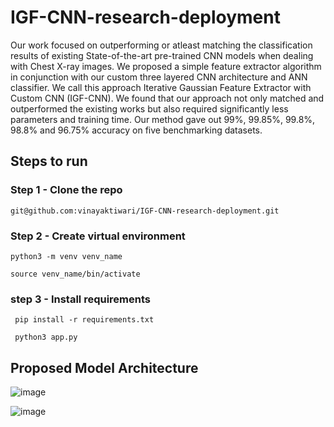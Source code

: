# IGF-CNN-research-deployment
Our work focused on outperforming or atleast matching the classification results of existing State-of-the-art pre-trained CNN models when dealing with Chest X-ray images. We proposed a simple feature extractor algorithm in conjunction with our custom three layered CNN architecture and ANN classifier. We call this approach Iterative Gaussian Feature Extractor with Custom CNN (IGF-CNN). We found that our approach not only matched and outperformed the existing works but also required significantly less parameters and training time. Our method gave out  99%, 99.85%, 99.8%, 98.8% and 96.75%  accuracy on five benchmarking datasets.                   


## Steps to run

### Step 1 - Clone the repo
```git@github.com:vinayaktiwari/IGF-CNN-research-deployment.git```
### Step 2 - Create virtual environment
```python3 -m venv venv_name```

```source venv_name/bin/activate```
### step 3 - Install requirements
``` pip install -r requirements.txt```

``` python3 app.py```

## Proposed Model Architecture


![image](https://github.com/vinayaktiwari/IGF-CNN-research-deployment/assets/26620896/286d5b09-c907-48c2-825e-7dc9803396ee)



![image](https://github.com/vinayaktiwari/IGF-CNN-research-deployment/assets/26620896/1df6ce35-1923-4405-9ed1-0dfc11c33582)



